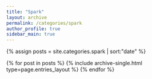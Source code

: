 ```yaml
---
title: "Spark"
layout: archive
permalink: /categories/spark
author_profile: true
sidebar_main: true
---
```


{% assign posts = site.categories.spark | sort:"date" %}

{% for post in posts %}
  {% include archive-single.html type=page.entries_layout %}
{% endfor %}
